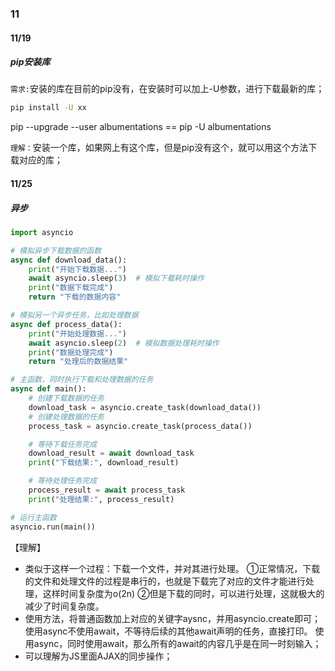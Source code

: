 ### 11

#### 11/19

##### pip安装库

`需求:`安装的库在目前的pip没有，在安装时可以加上-U参数，进行下载最新的库；

``` bash
pip install -U xx
```

pip --upgrade --user albumentations == pip -U albumentations

`理解：`安装一个库，如果网上有这个库，但是pip没有这个，就可以用这个方法下载对应的库；



#### 11/25

##### 异步

``` python
import asyncio

# 模拟异步下载数据的函数
async def download_data():
    print("开始下载数据...")
    await asyncio.sleep(3)  # 模拟下载耗时操作
    print("数据下载完成")
    return "下载的数据内容"

# 模拟另一个异步任务，比如处理数据
async def process_data():
    print("开始处理数据...")
    await asyncio.sleep(2)  # 模拟数据处理耗时操作
    print("数据处理完成")
    return "处理后的数据结果"

# 主函数，同时执行下载和处理数据的任务
async def main():
    # 创建下载数据的任务
    download_task = asyncio.create_task(download_data())
    # 创建处理数据的任务
    process_task = asyncio.create_task(process_data())

    # 等待下载任务完成
    download_result = await download_task
    print("下载结果:", download_result)

    # 等待处理任务完成
    process_result = await process_task
    print("处理结果:", process_result)

# 运行主函数
asyncio.run(main())
```

【理解】

* 类似于这样一个过程：下载一个文件，并对其进行处理。
  ①正常情况，下载的文件和处理文件的过程是串行的，也就是下载完了对应的文件才能进行处理，这样时间复杂度为o(2n)
  ②但是下载的同时，可以进行处理，这就极大的减少了时间复杂度。
* 使用方法，将普通函数加上对应的关键字aysnc，并用asyncio.create即可；
  使用async不使用await，不等待后续的其他await声明的任务，直接打印。
  使用async，同时使用await，那么所有的await的内容几乎是在同一时刻输入；
* 可以理解为JS里面AJAX的同步操作；

